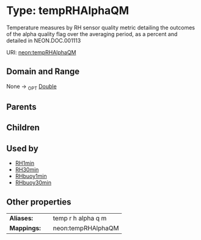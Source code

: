 
# Type: tempRHAlphaQM


Temperature measures by RH sensor quality metric detailing the outcomes of the alpha quality flag over the averaging period, as a percent and detailed in NEON.DOC.001113

URI: [neon:tempRHAlphaQM](https://data.neonscience.org/tempRHAlphaQM)


## Domain and Range

None ->  <sub>OPT</sub> [Double](types/Double.md)

## Parents


## Children


## Used by

 * [RH1min](RH1min.md)
 * [RH30min](RH30min.md)
 * [RHbuoy1min](RHbuoy1min.md)
 * [RHbuoy30min](RHbuoy30min.md)

## Other properties

|  |  |  |
| --- | --- | --- |
| **Aliases:** | | temp r h alpha q m |
| **Mappings:** | | neon:tempRHAlphaQM |


